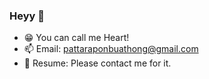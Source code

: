 ### Heyy 👋

- 😁 You can call me Heart!
- 📫 Email: pattaraponbuathong@gmail.com
- 🧾 Resume: Please contact me for it.



